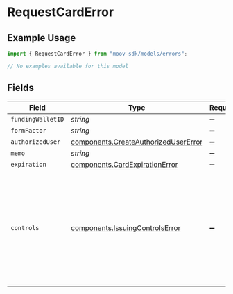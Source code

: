 # RequestCardError

## Example Usage

```typescript
import { RequestCardError } from "moov-sdk/models/errors";

// No examples available for this model
```

## Fields

| Field                                                                                                      | Type                                                                                                       | Required                                                                                                   | Description                                                                                                | Example                                                                                                    |
| ---------------------------------------------------------------------------------------------------------- | ---------------------------------------------------------------------------------------------------------- | ---------------------------------------------------------------------------------------------------------- | ---------------------------------------------------------------------------------------------------------- | ---------------------------------------------------------------------------------------------------------- |
| `fundingWalletID`                                                                                          | *string*                                                                                                   | :heavy_minus_sign:                                                                                         | N/A                                                                                                        |                                                                                                            |
| `formFactor`                                                                                               | *string*                                                                                                   | :heavy_minus_sign:                                                                                         | N/A                                                                                                        |                                                                                                            |
| `authorizedUser`                                                                                           | [components.CreateAuthorizedUserError](../../models/components/createauthorizedusererror.md)               | :heavy_minus_sign:                                                                                         | N/A                                                                                                        |                                                                                                            |
| `memo`                                                                                                     | *string*                                                                                                   | :heavy_minus_sign:                                                                                         | N/A                                                                                                        |                                                                                                            |
| `expiration`                                                                                               | [components.CardExpirationError](../../models/components/cardexpirationerror.md)                           | :heavy_minus_sign:                                                                                         | N/A                                                                                                        |                                                                                                            |
| `controls`                                                                                                 | [components.IssuingControlsError](../../models/components/issuingcontrolserror.md)                         | :heavy_minus_sign:                                                                                         | N/A                                                                                                        | {<br/>"velocityLimits": {<br/>"0": {<br/>"amount": "must be no less than 1",<br/>"interval": "must be a valid value"<br/>}<br/>}<br/>} |